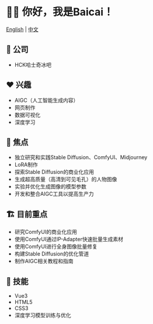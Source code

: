 # 👋🏻 你好，我是Baicai！

[English](/README.md) | [中文](/Chinese.md)

## 💼 公司
- HCK哈士奇冰吧

## ❤️ 兴趣
- AIGC（人工智能生成内容）
- 网页制作
- 数据可视化
- 深度学习

## 🤖 焦点
- 独立研究和实践Stable Diffusion、ComfyUI、Midjourney
- LoRA制作
- 探索Stable Diffusion的商业化应用
- 生成超高质量（高清到可见毛孔）的人物图像
- 实验并优化生成图像的模型参数
- 开发和整合AIGC工具以提高生产力

## 🏗️ 目前重点
- 研究ComfyUI的商业化应用
- 使用ComfyUI通过IP-Adapter快速批量生成素材
- 使用ComfyUI进行全身图像批量修复
- 构建Stable Diffusion的优化管道
- 制作AIGC相关教程和指南

## 🌟 技能
- Vue3
- HTML5
- CSS3
- 深度学习模型训练与优化
